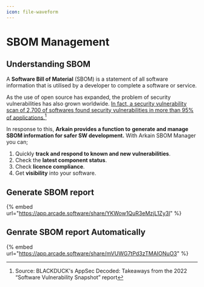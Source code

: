 ```yaml
---
icon: file-waveform
---
```


# SBOM Management

## Understanding SBOM

A **Software Bill of Material** (SBOM) is a statement of all software information that is utilised by a developer to complete a software or service.&#x20;

As the use of open source has expanded, the problem of security vulnerabilities has also grown worldwide. [In fact, a security vulnerability scan of 2,700 of softwares found security vulnerabilities in more than 95% of applications.](#user-content-fn-1)[^1]

In response to this, **Arkain provides a function to** **generate and manage SBOM information for safer SW development.** With Arkain SBOM Manager you can;

1. Quickly **track and respond to known and new vulnerabilities**.&#x20;
2. Check the **latest component status**.&#x20;
3. Check **licence compliance**.&#x20;
4. Get **visibility** into your software.



## Generate SBOM report

{% embed url="https://app.arcade.software/share/YKWow1QuR3eMzjL1Zy3l" %}

## Genrate SBOM report Automatically

{% embed url="https://app.arcade.software/share/mVUWG7tPd3zTMAIONuO3" %}



[^1]: Source: BLACKDUCK's AppSec Decoded: Takeaways from the 2022 “Software Vulnerability Snapshot” report
